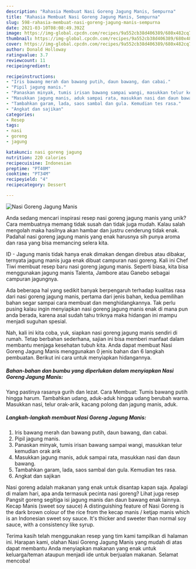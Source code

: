 ```yaml
---
description: "Rahasia Membuat Nasi Goreng Jagung Manis, Sempurna"
title: "Rahasia Membuat Nasi Goreng Jagung Manis, Sempurna"
slug: 598-rahasia-membuat-nasi-goreng-jagung-manis-sempurna
date: 2021-03-10T08:08:49.392Z
image: https://img-global.cpcdn.com/recipes/9a552cb38d406389/680x482cq70/nasi-goreng-jagung-manis-foto-resep-utama.jpg
thumbnail: https://img-global.cpcdn.com/recipes/9a552cb38d406389/680x482cq70/nasi-goreng-jagung-manis-foto-resep-utama.jpg
cover: https://img-global.cpcdn.com/recipes/9a552cb38d406389/680x482cq70/nasi-goreng-jagung-manis-foto-resep-utama.jpg
author: Donald Holloway
ratingvalue: 3.7
reviewcount: 11
recipeingredient:

recipeinstructions:
- "Iris bawang merah dan bawang putih, daun bawang, dan cabai."
- "Pipil jagung manis."
- "Panaskan minyak, tumis irisan bawang sampai wangi, masukkan telur kemudian orak arik"
- "Masukkan jagung manis, aduk sampai rata, masukkan nasi dan daun bawang."
- "Tambahkan garam, lada, saos sambal dan gula. Kemudian tes rasa."
- "Angkat dan sajikan"
categories:
- Resep
tags:
- nasi
- goreng
- jagung

katakunci: nasi goreng jagung 
nutrition: 220 calories
recipecuisine: Indonesian
preptime: "PT40M"
cooktime: "PT34M"
recipeyield: "4"
recipecategory: Dessert

---
```



![Nasi Goreng Jagung Manis](https://img-global.cpcdn.com/recipes/9a552cb38d406389/680x482cq70/nasi-goreng-jagung-manis-foto-resep-utama.jpg)

Anda sedang mencari inspirasi resep nasi goreng jagung manis yang unik? Cara membuatnya memang tidak susah dan tidak juga mudah. Kalau salah mengolah maka hasilnya akan hambar dan justru cenderung tidak enak. Padahal nasi goreng jagung manis yang enak harusnya sih punya aroma dan rasa yang bisa memancing selera kita.

ID - Jagung manis tidak hanya enak dimakan dengan direbus atau dibakar, ternyata jagung manis juga enak dibuat campuran nasi goreng. Kali ini Chef Tiwi membuat resep baru nasi goreng jagung manis. Seperti biasa, kita bisa menggunakan jagung manis Talenta, Jambore atau Ganebo sebagai campuran jagungnya.

Ada beberapa hal yang sedikit banyak berpengaruh terhadap kualitas rasa dari nasi goreng jagung manis, pertama dari jenis bahan, kedua pemilihan bahan segar sampai cara membuat dan menghidangkannya. Tak perlu pusing kalau ingin menyiapkan nasi goreng jagung manis enak di mana pun anda berada, karena asal sudah tahu triknya maka hidangan ini mampu menjadi suguhan spesial.


Nah, kali ini kita coba, yuk, siapkan nasi goreng jagung manis sendiri di rumah. Tetap berbahan sederhana, sajian ini bisa memberi manfaat dalam membantu menjaga kesehatan tubuh kita. Anda dapat membuat Nasi Goreng Jagung Manis menggunakan 0 jenis bahan dan 6 langkah pembuatan. Berikut ini cara untuk menyiapkan hidangannya.

<!--inarticleads1-->

##### Bahan-bahan dan bumbu yang diperlukan dalam menyiapkan Nasi Goreng Jagung Manis:



Yang pastinya rasanya gurih dan lezat. Cara Membuat: Tumis bawang putih hingga harum. Tambahkan udang, aduk-aduk hingga udang berubah warna. Masukkan nasi, telur orak-arik, kacang polong dan jagung manis, aduk. 

<!--inarticleads2-->

##### Langkah-langkah membuat Nasi Goreng Jagung Manis:

1. Iris bawang merah dan bawang putih, daun bawang, dan cabai.
1. Pipil jagung manis.
1. Panaskan minyak, tumis irisan bawang sampai wangi, masukkan telur kemudian orak arik
1. Masukkan jagung manis, aduk sampai rata, masukkan nasi dan daun bawang.
1. Tambahkan garam, lada, saos sambal dan gula. Kemudian tes rasa.
1. Angkat dan sajikan


Nasi goreng adalah makanan yang enak untuk disantap kapan saja. Apalagi di malam hari, apa anda termasuk pecinta nasi goreng? Lihat juga resep Pangsit goreng segitiga isi jagung manis dan daun bawang enak lainnya. Kecap Manis (sweet soy sauce) A distinguishing feature of Nasi Goreng is the dark brown colour of the rice from the kecap manis / ketjap manis which is an Indonesian sweet soy sauce. It&#39;s thicker and sweeter than normal soy sauce, with a consistency like syrup. 

Terima kasih telah menggunakan resep yang tim kami tampilkan di halaman ini. Harapan kami, olahan Nasi Goreng Jagung Manis yang mudah di atas dapat membantu Anda menyiapkan makanan yang enak untuk keluarga/teman ataupun menjadi ide untuk berjualan makanan. Selamat mencoba!
